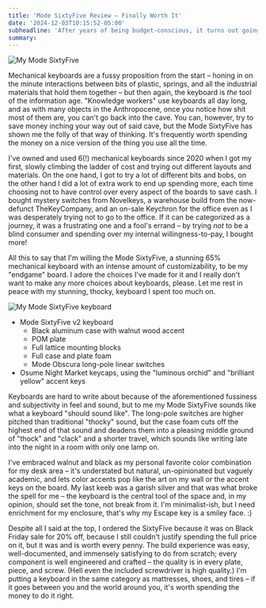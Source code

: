 ```yaml
---
title: 'Mode SixtyFive Review – Finally Worth It'
date: '2024-12-03T10:15:52-05:00'
subheadline: 'After years of being budget-conscious, it turns out going all-out is the path to satisfaction'
summary: 
---
```


![My Mode SixtyFive](/images/blog/2024-12-09-mode-sixtyfive/2024-12-02-18h53m40_Pixel-8.jpg)

Mechanical keyboards are a fussy proposition from the start – honing in on the minute interactions between bits of plastic, springs, and all the industrial materials that hold them together – but then again, the keyboard is *the* tool of the information age. "Knowledge workers" use keyboards all day long, and as with many objects in the Anthropocene, once you notice how shit most of them are, you can't go back into the cave. You can, however, try to save money inching your way out of said cave, but the Mode SixtyFive has shown me the folly of that way of thinking. It's frequently worth spending the money on a nice version of the thing you use all the time.

I've owned and used 6(!) mechanical keyboards since 2020 when I got my first, slowly climbing the ladder of cost and trying out different layouts and materials. On the one hand, I got to try a lot of different bits and bobs, on the other hand I did a lot of extra work to end up spending more, each time choosing not to have control over every aspect of the boards to save cash. I bought mystery switches from Novelkeys, a warehouse build from the now-defunct TheKeyCompany, and an on-sale Keychron for the office even as I was desperately trying not to go to the office. If it can be categorized as a journey, it was a frustrating one and a fool's errand – by trying *not* to be a blind consumer and spending over my internal willingness-to-pay, I bought more!

All this to say that I'm willing the Mode SixtyFive, a stunning 65% mechanical keyboard with an intense amount of customizability, to be my "endgame" board. I adore the choices I've made for it and I really don't want to make any more choices about keyboards, please. Let me rest in peace with my stunning, thocky, keyboard I spent too much on.

![My Mode SixtyFive keyboard](/images/blog/2024-12-09-mode-sixtyfive/2024-12-02-18h53m57_Pixel-8.jpg)

- Mode SixtyFive v2 keyboard
  - Black aluminum case with walnut wood accent
  - POM plate
  - Full lattice mounting blocks
  - Full case and plate foam
  - Mode Obscura long-pole linear switches
- Osume Night Market keycaps, using the "luminous orchid" and "brilliant yellow" accent keys

Keyboards are hard to write about because of the aforementioned fussiness and subjectivity in feel and sound, but to me my Mode SixtyFive sounds like what a keyboard "should sound like". The long-pole switches are higher pitched than traditional "thocky" sound, but the case foam cuts off the highest end of that sound and deadens them into a pleasing middle ground of "thock" and "clack" and a shorter travel, which sounds like writing late into the night in a room with only one lamp on.

I've embraced walnut and black as my personal favorite color combination for my desk area – it's understated but natural, un-opinionated but vaguely academic, and lets color accents pop like the art on my wall or the accent keys on the board. My last keeb was a garish silver and that was what broke the spell for me – the keyboard is the central tool of the space and, in my opinion, should set the tone, not break from it. I'm minimalist-ish, but I need enrichment for my enclosure, that's why my Escape key is a smiley face. :)

Despite all I said at the top, I ordered the SixtyFive because it was on Black Friday sale for 20% off, because I still couldn't justify spending the full price on it, but it was and is worth every penny. The build experience was easy, well-documented, and immensely satisfying to do from scratch; every component is well engineered and crafted – the quality is in every plate, piece, and screw. (Hell even the included screwdriver is high quality.) I'm putting a keyboard in the same category as mattresses, shoes, and tires – if it goes between you and the world around you, it's worth spending the money to do it right.
